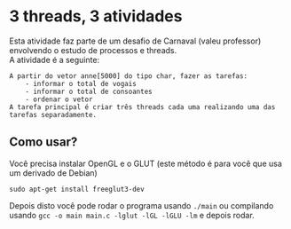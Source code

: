 # 3 threads, 3 atividades
Esta atividade faz parte de um desafio de Carnaval (valeu professor) envolvendo o estudo de processos e threads.   
A atividade é a seguinte:   
```
A partir do vetor anne[5000] do tipo char, fazer as tarefas:   
	- informar o total de vogais   
	- informar o total de consoantes   
	- ordenar o vetor   
A tarefa principal é criar três threads cada uma realizando uma das tarefas separadamente.
```

## Como usar?
Você precisa instalar OpenGL e o GLUT (este método é para você que usa um derivado de Debian)
```
sudo apt-get install freeglut3-dev
```
Depois disto você pode rodar o programa usando `./main` ou compilando usando `gcc -o main main.c -lglut -lGL -lGLU -lm` e depois rodar.   

